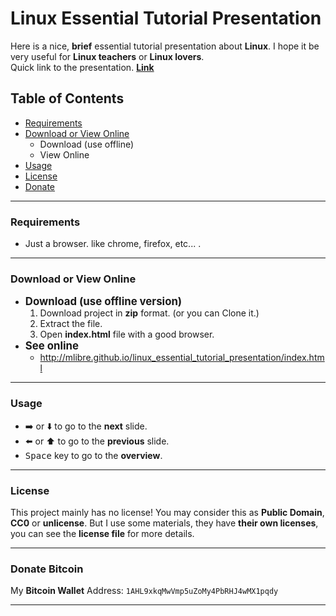 # Linux Essential Tutorial Presentation
Here is a nice, **brief** essential tutorial presentation about **Linux**.
I hope it be very useful for **Linux teachers** or **Linux lovers**.  
Quick link to the presentation. **[Link](http://mlibre.github.io/linux_essential_tutorial_presentation/index.html)**

## Table of Contents
+ [Requirements](#requirements)
+ [Download or View Online](#download-or-view-online)
	+ Download (use offline)
	+ View Online
+ [Usage](#usage)
+ [License](#license)
+ [Donate](#donate-bitcoin)

---
### Requirements
+ Just a browser. like chrome, firefox, etc... .

---
### Download or View Online
+ <big>**Download (use offline version)**</big>
	1. Download project in **zip** format. (or you can Clone it.)
	2. Extract the file.
	3. Open **index.html** file with a good browser.
+ <big>**See online**</big>
	+ http://mlibre.github.io/linux_essential_tutorial_presentation/index.html

---
### Usage
+ :arrow_right: or :arrow_down: to go to the **next** slide.  
+ :arrow_left: or :arrow_up: to go to the **previous** slide.  
+ <kbd>Space</kbd> key to go to the **overview**.

---
### License
This project mainly has no license! You may consider this as **Public Domain**, **CC0** or **unlicense**. But I use some materials, they have **their own licenses**, you can see the **license file** for more details.

---
### Donate Bitcoin
My **Bitcoin Wallet** Address: `1AHL9xkqMwVmp5uZoMy4PbRHJ4wMX1pqdy`

---
